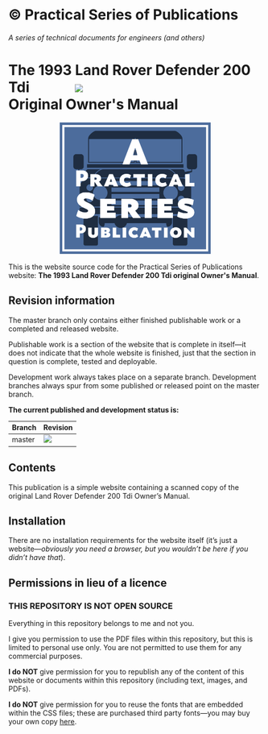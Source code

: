 # &copy; Practical Series of Publications

###### A series of technical documents for engineers (and others)


# The 1993 Land Rover Defender 200 Tdi &emsp;&emsp;&emsp;<img src="http://practicalseries.com/1000-home/11-resources/02-images/02-build-status/1003-landrover/bs-R02.svg"><br>Original Owner's Manual 

<p align="center">
    <img width="300px" src="01-pages/00-00-index/02-images/fig-00.png">
</p>

This is the website source code for the Practical Series of Publications website:
**The 1993 Land Rover Defender 200 Tdi original Owner's Manual**.

## Revision information

The master branch only contains either finished publishable work or a completed and released website. 

Publishable work is a section of the website that is complete in itself—it does not indicate that the whole website is finished, just that the section in question is complete, tested and deployable.

Development work always takes place on a separate branch. Development branches always spur from some published or released point on the master branch.

**The current published and development status is:**


| Branch             | Revision
| ------------------ | --------------------------------------
| master             | <img src="http://practicalseries.com/1000-home/11-resources/02-images/02-build-status/1003-landrover/bs-R02.svg">

## Contents

This publication is a simple website containing a scanned copy of the original Land Rover Defender 200 Tdi Owner&rsquo;s Manual.

## Installation

There are no installation requirements for the website itself (it’s just a website—*obviously you need a browser, but you wouldn’t be here if you didn’t have that*).

## Permissions in lieu of a licence

### THIS REPOSITORY IS NOT OPEN SOURCE

Everything in this repository belongs to me and not you.

I give you permission to use the PDF files within this repository, but this is limited to personal use only. You are not permitted to use them for any commercial purposes.

**I do NOT** give permission for you to republish any of the content of this website or documents within this repository (including text, images, and PDFs).

**I do NOT** give permission for you to reuse the fonts that are embedded within the CSS files; these are purchased third party fonts—you may buy your own copy [here](http://practicaltypography.com/equity.html).

